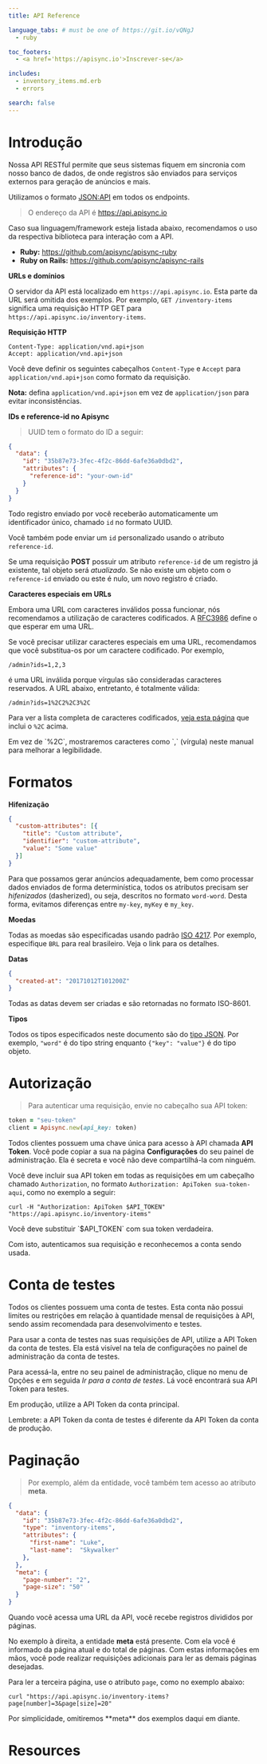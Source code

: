 ```yaml
---
title: API Reference

language_tabs: # must be one of https://git.io/vQNgJ
  - ruby

toc_footers:
  - <a href='https://apisync.io'>Inscrever-se</a>

includes:
  - inventory_items.md.erb
  - errors

search: false
---
```


# Introdução

Nossa API RESTful permite que seus sistemas fiquem em sincronia com nosso banco de
dados, de onde registros são enviados para serviços externos para geração de
anúncios e mais.

Utilizamos o formato <a href="http://jsonapi.org" target="jsonapi">JSON:API</a>
em todos os endpoints.

> O endereço da API é https://api.apisync.io

Caso sua linguagem/framework esteja listada abaixo, recomendamos o uso da
respectiva biblioteca para interação com a API.

- **Ruby:** <a href="https://github.com/apisync/apisync-ruby">https://github.com/apisync/apisync-ruby</a>
- **Ruby on Rails:** <a href="https://github.com/apisync/apisync-rails">https://github.com/apisync/apisync-rails</a>

**URLs e domínios**

O servidor da API está localizado em `https://api.apisync.io`. Esta parte da
URL será omitida dos exemplos. Por exemplo, `GET /inventory-items` significa
uma requisição HTTP GET para `https://api.apisync.io/inventory-items`.

**Requisição HTTP**

```
Content-Type: application/vnd.api+json
Accept: application/vnd.api+json
```

Você deve definir os seguintes cabeçalhos `Content-Type` e `Accept` para
`application/vnd.api+json` como formato da requisição.

**Nota:** defina `application/vnd.api+json` em vez de `application/json`
para evitar inconsistências.

**IDs e reference-id no Apisync**

> UUID tem o formato do ID a seguir:

```json
{
  "data": {
    "id": "35b87e73-3fec-4f2c-86dd-6afe36a0dbd2",
    "attributes": {
      "reference-id": "your-own-id"
    }
  }
}
```

Todo registro enviado por você receberão automaticamente um identificador único,
chamado `id` no formato UUID.

Você também pode enviar um `id` personalizado usando o atributo `reference-id`.

Se uma requisição **POST** possuir um
atributo `reference-id` de um registro já existente, tal objeto será
_atualizado_. Se não existe um objeto com o `reference-id` enviado ou este é
nulo, um novo registro é criado.

**Caracteres especiais em URLs**

Embora uma URL com caracteres inválidos possa funcionar, nós recomendamos
a utilização de caracteres codificados. A
[RFC3986](http://tools.ietf.org/html/rfc3986) define o que esperar em uma
URL.

Se você precisar utilizar caracteres especiais em uma URL, recomendamos que
você substitua-os por um caractere codificado. Por exemplo,

`/admin?ids=1,2,3`

é uma URL inválida porque vírgulas são consideradas caracteres reservados.
A URL abaixo, entretanto, é totalmente válida:

`/admin?ids=1%2C2%2C3%2C`

Para ver a lista completa de caracteres codificados,
[veja esta página](http://www.w3schools.com/tags/ref_urlencode.asp) que inclui
o `%2C` acima.

<aside class="notice">
Em vez de `%2C`, mostraremos caracteres como `,` (vírgula) neste manual para melhorar
a legibilidade.
</aside>

# Formatos

**Hifenização**

```json
{
  "custom-attributes": [{
    "title": "Custom attribute",
    "identifier": "custom-attribute",
    "value": "Some value"
  }]
}
```

Para que possamos gerar anúncios adequadamente, bem como processar dados
enviados de forma determinística, todos os atributos precisam ser
_hifenizados_ (dasherized), ou seja,
descritos no formato `word-word`. Desta forma, evitamos diferenças entre
`my-key`, `myKey` e `my_key`.

**Moedas**

Todas as moedas são especificadas usando padrão [ISO
4217](https://pt.wikipedia.org/wiki/ISO_4217). Por exemplo, especifique `BRL`
para real brasileiro. Veja o link para os detalhes.

**Datas**

```json
{
  "created-at": "20171012T101200Z"
}
```

Todas as datas devem ser criadas e são retornadas no formato ISO-8601.

**Tipos**

Todos os tipos especificados neste documento são do
[tipo JSON](https://en.wikipedia.org/wiki/JSON#Data_types.2C_syntax_and_example).
Por exemplo,
`"word"` é do tipo string enquanto `{"key": "value"}` é do tipo objeto.

# Autorização

> Para autenticar uma requisição, envie no cabeçalho sua API token:

```ruby
token = "seu-token"
client = Apisync.new(api_key: token)
```

Todos clientes possuem uma chave única para acesso à API chamada
**API Token**. Você pode copiar a sua na página **Configurações** do seu
painel de administração. Ela é secreta e você não deve compartilhá-la com
ninguém.

Você deve incluir sua API token em todas as requisições em
um cabeçalho chamado `Authorization`, no formato
`Authorization: ApiToken sua-token-aqui`, como no exemplo a seguir:

`curl -H "Authorization: ApiToken $API_TOKEN" "https://api.apisync.io/inventory-items"`

<aside class="notice">
Você deve substituir `$API_TOKEN` com sua token verdadeira.
</aside>

Com isto, autenticamos sua requisição e reconhecemos a conta sendo usada.

# Conta de testes

Todos os clientes possuem uma conta de testes. Esta conta não possui limites
ou restrições em relação à quantidade mensal de requisições à API, sendo assim
recomendada para desenvolvimento e testes.

Para usar a conta de testes nas suas requisições de API, utilize a API Token da
conta de testes. Ela está visível na tela de configurações no painel de
administração da conta de testes.

Para acessá-la, entre no seu painel de administração, clique no
menu de Opções e em seguida _Ir para a conta de testes_. Lá você encontrará
sua API Token para testes.

Em produção, utilize a API Token da conta principal.

<aside class="notice">
Lembrete: a API Token da conta de testes é diferente da API Token da conta
de produção.
</aside>

# Paginação

> Por exemplo, além da entidade, você também tem acesso ao atributo **meta**.

```json
{
  "data": {
    "id": "35b87e73-3fec-4f2c-86dd-6afe36a0dbd2",
    "type": "inventory-items",
    "attributes": {
      "first-name": "Luke",
      "last-name":  "Skywalker"
    },
  },
  "meta": {
    "page-number": "2",
    "page-size": "50"
  }
}
```

Quando você acessa uma URL da API, você recebe registros divididos por páginas.

No exemplo à direita, a entidade **meta** está presente. Com ela você é informado
da página atual e do total de páginas. Com estas informações em mãos, você pode
realizar requisições adicionais para ler as demais páginas desejadas.

Para ler a terceira página, use o atributo `page`, como no exemplo abaixo:

`curl "https://api.apisync.io/inventory-items?page[number]=3&page[size]=20"`

<aside class="notice">
  Por simplicidade, omitiremos **meta** dos exemplos daqui em diante.
</aside>

<h1 id="resources" class="section">Resources</h1>
